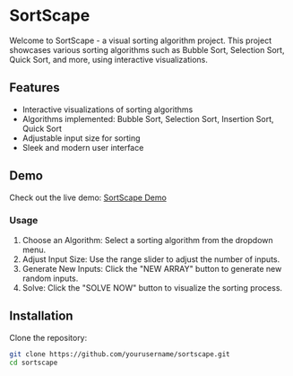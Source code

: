 # SortScape

Welcome to SortScape - a visual sorting algorithm project. This project showcases various sorting algorithms such as Bubble Sort, Selection Sort, Quick Sort, and more, using interactive visualizations.

## Features

- Interactive visualizations of sorting algorithms
- Algorithms implemented: Bubble Sort, Selection Sort, Insertion Sort, Quick Sort
- Adjustable input size for sorting
- Sleek and modern user interface

## Demo

Check out the live demo: [SortScape Demo](https://sortscape.vercel.app)

### Usage
1. Choose an Algorithm: Select a sorting algorithm from the dropdown menu.
2. Adjust Input Size: Use the range slider to adjust the number of inputs.
3. Generate New Inputs: Click the "NEW ARRAY" button to generate new random inputs.
4. Solve: Click the "SOLVE NOW" button to visualize the sorting process.

## Installation

Clone the repository:

```bash
git clone https://github.com/yourusername/sortscape.git
cd sortscape

